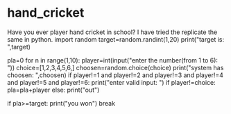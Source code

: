 # hand_cricket
Have you ever player hand cricket in school? I have tried the replicate the same in python.
import random
target=random.randint(1,20)
print("target is: ",target)

pla=0
for n in range(1,10):
 player=int(input("enter the number(from 1 to 6): "))
 choice=[1,2,3,4,5,6,]
 choosen=random.choice(choice)
 print("system has choosen: ",choosen)
 if player!=1 and player!=2 and player!=3 and player!=4 and player!=5 and player!=6:
     print("enter valid input: ")
 if player!=choice:
    pla=pla+player
 else:
    print("out")

 if pla>=target:
    print("you won")
    break
